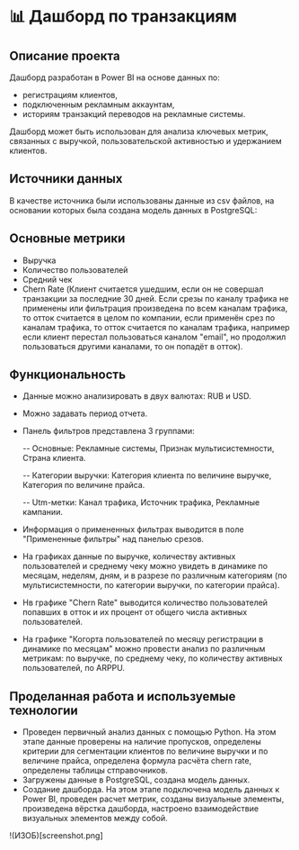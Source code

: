 # 📊 Дашборд по транзакциям

## Описание проекта

Дашборд разработан в Power BI на основе данных по:
- регистрациям клиентов,
- подключенным рекламным аккаунтам,
- историям транзакций переводов на рекламные системы. 

Дашборд может быть использован для анализа ключевых метрик, связанных с выручкой, пользовательской активностью и удержанием клиентов.


## Источники данных

В качестве источника были использованы данные из csv файлов, на основании которых была создана модель данных в PostgreSQL:

## Основные метрики

- Выручка
- Количество пользователей
- Средний чек
- Chern Rate (Клиент считается ушедшим, если он не совершал транзакции за последние 30 дней. Если срезы по каналу трафика не применены или фильтрация произведена по всем каналам трафика, то отток считается в целом по компании, если применён срез по каналам трафика, то отток считается по каналам трафика, например если клиент перестал пользоваться каналом "email", но продолжил пользоваться другими каналами, то он попадёт в отток).

## Функциональность

- Данные можно анализировать в двух валютах: RUB и USD.
- Можно задавать период отчета.
- Панель фильтров представлена 3 группами:
  
  -- Основные: Рекламные системы, Признак мультисистемности, Страна клиента.
 
  -- Категории выручки: Категория клиента по величине выручке, Категория по величине прайса.
 
  -- Utm-метки: Канал трафика, Источник трафика, Рекламные кампании.
 
- Информация о примененных фильтрах выводится в поле "Примененные фильтры" над панелью срезов.
- На графиках данные по выручке, количеству активных пользователей и среднему чеку можно увидеть в динамике по месяцам, неделям, дням, и в разрезе по различным категориям (по мультисистемности, по категории выручки, по категории прайса).
- Нв графике "Chern Rate" выводится количество пользователей попавших в отток и их процент от общего числа активных пользователей. 
- На графике "Когорта пользователей по месяцу регистрации в динамике по месяцам" можно провести анализ по различным метрикам: по выручке, по среднему чеку, по количеству активных пользователей, по ARPPU. 


## Проделанная работа и используемые технологии

- Проведен первичный анализ данных с помощью Python. На этом этапе данные проверены на наличие пропусков, определены критерии для сегментации клиентов по величине выручки и по величине прайса, определена формула расчёта chern rate, определены таблицы стправочников.
- Загружены данные в PostgreSQL, создана модель данных.
- Создание дашборда. На этом этапе подключена модель данных к Power BI, проведен расчет метрик, созданы визуальные элементы, произведена вёрстка дашборда, настроено взаимодействие визуальных элементов между собой.

!(ИЗОБ)[screenshot.png]
